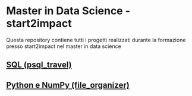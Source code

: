 # Master in Data Science - start2impact

Questa repository contiene tutti i progetti realizzati durante la formazione presso start2impact nel master in data science

## [SQL (psql_travel)](https://github.com/ulpati/s2i_datascience/tree/main/psql_travel)

## [Python e NumPy (file_organizer)](https://github.com/ulpati/s2i_datascience/tree/main/file_organizer)

